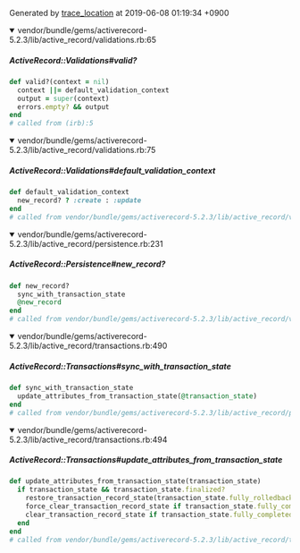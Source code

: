 Generated by [trace_location](https://github.com/yhirano55/trace_location) at 2019-06-08 01:19:34 +0900

<details open>
<summary>vendor/bundle/gems/activerecord-5.2.3/lib/active_record/validations.rb:65</summary>

##### ActiveRecord::Validations#valid?

```ruby
def valid?(context = nil)
  context ||= default_validation_context
  output = super(context)
  errors.empty? && output
end
# called from (irb):5
```
</details>
<details open>
<summary>vendor/bundle/gems/activerecord-5.2.3/lib/active_record/validations.rb:75</summary>

##### ActiveRecord::Validations#default_validation_context

```ruby
def default_validation_context
  new_record? ? :create : :update
end
# called from vendor/bundle/gems/activerecord-5.2.3/lib/active_record/validations.rb:66
```
</details>
<details open>
<summary>vendor/bundle/gems/activerecord-5.2.3/lib/active_record/persistence.rb:231</summary>

##### ActiveRecord::Persistence#new_record?

```ruby
def new_record?
  sync_with_transaction_state
  @new_record
end
# called from vendor/bundle/gems/activerecord-5.2.3/lib/active_record/validations.rb:76
```
</details>
<details open>
<summary>vendor/bundle/gems/activerecord-5.2.3/lib/active_record/transactions.rb:490</summary>

##### ActiveRecord::Transactions#sync_with_transaction_state

```ruby
def sync_with_transaction_state
  update_attributes_from_transaction_state(@transaction_state)
end
# called from vendor/bundle/gems/activerecord-5.2.3/lib/active_record/persistence.rb:232
```
</details>
<details open>
<summary>vendor/bundle/gems/activerecord-5.2.3/lib/active_record/transactions.rb:494</summary>

##### ActiveRecord::Transactions#update_attributes_from_transaction_state

```ruby
def update_attributes_from_transaction_state(transaction_state)
  if transaction_state && transaction_state.finalized?
    restore_transaction_record_state(transaction_state.fully_rolledback?) if transaction_state.rolledback?
    force_clear_transaction_record_state if transaction_state.fully_committed?
    clear_transaction_record_state if transaction_state.fully_completed?
  end
end
# called from vendor/bundle/gems/activerecord-5.2.3/lib/active_record/transactions.rb:491
```
</details>
